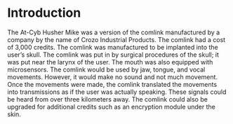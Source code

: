 # Introduction

The At-Cyb Husher Mike was a version of the comlink manufactured by a company by the name of Crozo Industrial Products.
The comlink had a cost of 3,000 credits.
The comlink was manufactured to be implanted into the user’s skull.
The comlink was put in by surgical procedures of the skull; it was put near the larynx of the user.
The mouth was also equipped with microsensors.
The comlink would be used by jaw, tongue, and vocal movements.
However, it would make no sound and not much movement.
Once the movements were made, the comlink translated the movements into transmissions as if the user was actually speaking.
These signals could be heard from over three kilometers away.
The comlink could also be upgraded for additional credits such as an encryption module under the skin.
